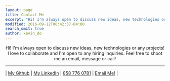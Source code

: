 ```yaml
---
layout: page
title: Contact Me
excerpt: "Hi! I'm always open to discuss new ideas, new technologies or any projects!"
modified: 2016-09-12T08:42:37-04:00
search_omit: true
author: kevin_do
---
```


<center> Hi! I'm always open to discuss new ideas, new technologies or any projects!  
I love to collaborate and I'm open to any hiring inquiries.  
Feel free to shoot me an email, message or call! </center>

---

| <a markdown="0" href="https://github.com/Kevin-Do" class="btn">My Github</a> | <a markdown="0" href="https://www.linkedin.com/in/kevin-do36" class="btn">My LinkedIn</a> | <a markdown="0" href="" class="btn">858 776 0781</a> | <a markdown="0" href="mailto:kevindokhoale@gmail.com<" class="btn">Email Me!</a> |
